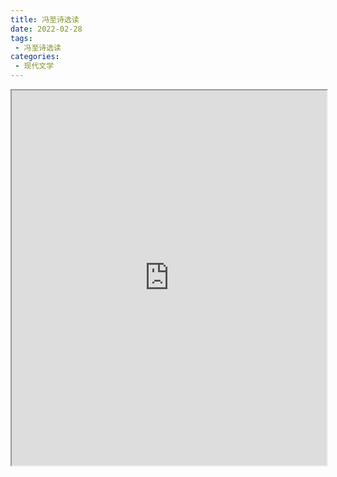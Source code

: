 ```yaml
---
title: 冯至诗选读
date: 2022-02-28
tags:
 - 冯至诗选读
categories:
 - 现代文学
---
```




<iframe src="http://localhost:8080/pdf/web/viewer.html?file=https://vkceyugu.cdn.bspapp.com/VKCEYUGU-e9075d72-0451-48df-afe1-d46932ae4554/3933b787-492d-47ec-8413-d287edcc8817.pdf" width="100%" height="600px"></iframe>